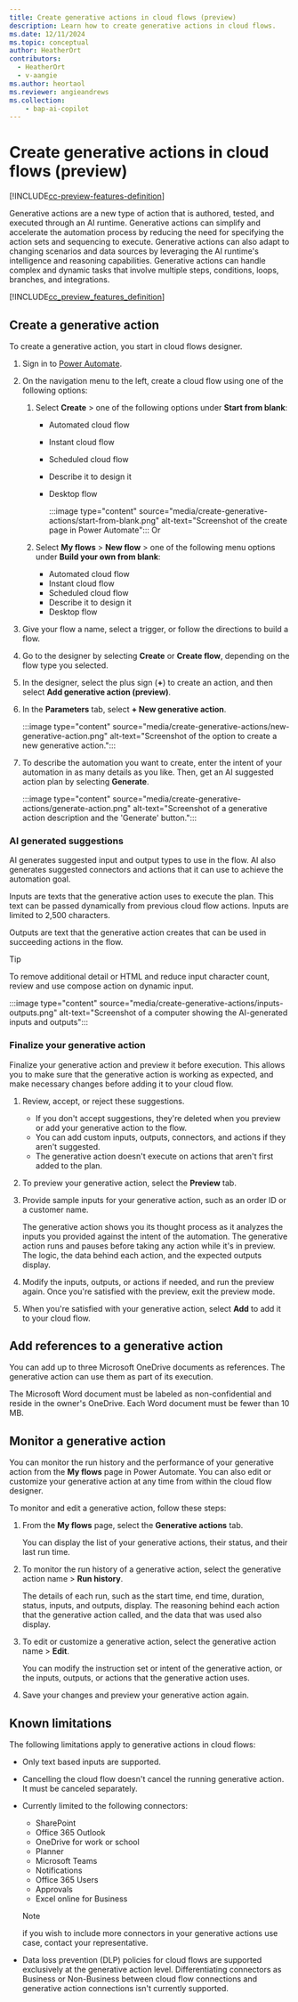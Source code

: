 ```yaml
---
title: Create generative actions in cloud flows (preview)
description: Learn how to create generative actions in cloud flows.
ms.date: 12/11/2024
ms.topic: conceptual
author: HeatherOrt
contributors:
  - HeatherOrt
  - v-aangie
ms.author: heortaol
ms.reviewer: angieandrews
ms.collection: 
    - bap-ai-copilot
---
```


# Create generative actions in cloud flows (preview)

[!INCLUDE[cc-preview-features-definition](includes/cc-preview-features-top-note.md)]

Generative actions are a new type of action that is authored, tested, and executed through an AI runtime. Generative actions can simplify and accelerate the automation process by reducing the need for specifying the action sets and sequencing to execute. Generative actions can also adapt to changing scenarios and data sources by leveraging the AI runtime's intelligence and reasoning capabilities. Generative actions can handle complex and dynamic tasks that involve multiple steps, conditions, loops, branches, and integrations.

[!INCLUDE[cc_preview_features_definition](includes/cc-preview-features-definition.md)]

## Create a generative action

To create a generative action, you start in cloud flows designer.

1. Sign in to [Power Automate](https://make.powerautomate.com).
1. On the navigation menu to the left, create a cloud flow using one of the following options:
    1. Select **Create** > one of the following options under **Start from blank**:
  
        - Automated cloud flow
        - Instant cloud flow
        - Scheduled cloud flow
        - Describe it to design it
        - Desktop flow

          :::image type="content" source="media/create-generative-actions/start-from-blank.png" alt-text="Screenshot of the create page in Power Automate":::
        Or

    1. Select **My flows** > **New flow** > one of the following menu options under **Build your own from blank**:

        - Automated cloud flow
        - Instant cloud flow
        - Scheduled cloud flow
        - Describe it to design it
        - Desktop flow

1. Give your flow a name, select a trigger, or follow the directions to build a flow.
1. Go to the designer by selecting **Create** or **Create flow**, depending on the flow type you selected.
1. In the designer, select the plus sign (**+**) to create an action, and then select **Add generative action (preview)**.
1. In the **Parameters** tab, select **+ New generative action**.

    :::image type="content" source="media/create-generative-actions/new-generative-action.png" alt-text="Screenshot of the option to create a new generative action.":::

1. To describe the automation you want to create, enter the intent of your automation in as many details as you like. Then, get an AI suggested action plan by selecting **Generate**.

    :::image type="content" source="media/create-generative-actions/generate-action.png" alt-text="Screenshot of a generative action description and the 'Generate' button.":::

### AI generated suggestions

AI generates suggested input and output types to use in the flow. AI also generates suggested connectors and actions that it can use to achieve the automation goal.

Inputs are texts that the generative action uses to execute the plan. This text can be passed dynamically from previous cloud flow actions. Inputs are limited to 2,500 characters.

Outputs are text that the generative action creates that can be used in succeeding actions in the flow.

> [!TIP]
> To remove additional detail or HTML and reduce input character count, review and use compose action on dynamic input.

:::image type="content" source="media/create-generative-actions/inputs-outputs.png" alt-text="Screenshot of a computer showing the AI-generated inputs and outputs":::

### Finalize your generative action

Finalize your generative action and preview it before execution. This allows you to make sure that the generative action is working as expected, and make necessary changes before adding it to your cloud flow.

1. Review, accept, or reject these suggestions.

    - If you don't accept suggestions, they're deleted when you preview or add your generative action to the flow.
    - You can add custom inputs, outputs, connectors, and actions if they aren't suggested.
    - The generative action doesn't execute on actions that aren't first added to the plan.

1. To preview your generative action, select the **Preview** tab.
1. Provide sample inputs for your generative action, such as an order ID or a customer name.

    The generative action shows you its thought process as it analyzes the inputs you provided against the intent of the automation. The generative action runs and pauses before taking any action while it's in preview. The logic, the data behind each action, and the expected outputs display.

1. Modify the inputs, outputs, or actions if needed, and run the preview again. Once you're satisfied with the preview, exit the preview mode.
1. When you're satisfied with your generative action, select **Add** to add it to your cloud flow.

## Add references to a generative action

You can add up to three Microsoft OneDrive documents as references. The generative action can use them as part of its execution.

The Microsoft Word document must be labeled as non-confidential and reside in the owner's OneDrive. Each Word document must be fewer than 10 MB.

## Monitor a generative action

You can monitor the run history and the performance of your generative action from the **My flows** page in Power Automate. You can also edit or customize your generative action at any time from within the cloud flow designer.

To monitor and edit a generative action, follow these steps:

1. From the **My flows** page, select the **Generative actions** tab.

    You can display the list of your generative actions, their status, and their last run time.

1. To monitor the run history of a generative action, select the generative action name > **Run history**.

    The details of each run, such as the start time, end time, duration, status, inputs, and outputs, display. The reasoning behind each action that the generative action called, and the data that was used also display.

1. To edit or customize a generative action, select the generative action name > **Edit**.

    You can modify the instruction set or intent of the generative action, or the inputs, outputs, or actions that the generative action uses.

1. Save your changes and preview your generative action again.

## Known limitations

The following limitations apply to generative actions in cloud flows:

- Only text based inputs are supported.
- Cancelling the cloud flow doesn't cancel the running generative action. It must be canceled separately.
- Currently limited to the following connectors:
  - SharePoint
  - Office 365 Outlook
  - OneDrive for work or school
  - Planner
  - Microsoft Teams
  - Notifications
  - Office 365 Users
  - Approvals
  - Excel online for Business

  > [!NOTE]
  > if you wish to include more connectors in your generative actions use case, contact your representative.

- Data loss prevention (DLP) policies for cloud flows are supported exclusively at the generative action level. Differentiating connectors as Business or Non-Business between cloud flow connections and generative action connections isn't currently supported.
